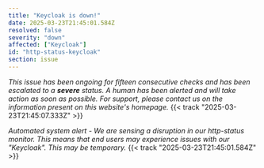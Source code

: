 ```yaml
---
title: "Keycloak is down!"
date: 2025-03-23T21:45:01.584Z
resolved: false
severity: "down"
affected: ["Keycloak"]
id: "http-status-keycloak"
section: issue
---
```


*This issue has been ongoing for fifteen consecutive checks and has been escalated to a **severe** status. A human has been alerted and will take action as soon as possible. For support, please contact us on the information present on this website's homepage.* {{< track "2025-03-23T21:45:07.333Z" >}}

**Automated system alert* - We are sensing a disruption in our http-status monitor. This means that end users may experience issues with our "Keycloak". This may be temporary.* {{< track "2025-03-23T21:45:01.584Z" >}}
